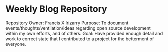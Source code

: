 # Weekly Blog Repository

Repository Owner: Francis X Irizarry
Purpose: To document events/thoughts/ventilation/ideas regarding open source development within my own efforts, and of others. 
Goal: Have provided enough detail and work to correct state that I contributed to a project for the betterment of everyone. 
